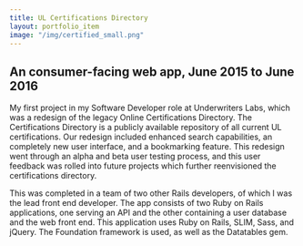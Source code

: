 ```yaml
---
title: UL Certifications Directory
layout: portfolio_item
image: "/img/certified_small.png"
---
```


## An consumer-facing web app, June 2015 to June 2016
<p>My first project in my Software Developer role at Underwriters Labs, which was a redesign of the legacy Online Certifications Directory. The Certifications Directory is a publicly available repository of all current UL certifications. Our redesign included enhanced search capabilities, an completely new user interface, and a bookmarking feature. This redesign went through an alpha and beta user testing process, and this user feedback was rolled into future projects which further reenvisioned the certifications directory.</p>
<p>This was completed in a team of two other Rails developers, of which I was the lead front end developer. The app consists of two Ruby on Rails applications, one serving an API and the other containing a user database and the web front end. This application uses Ruby on Rails, SLIM, Sass, and jQuery. The Foundation framework is used, as well as the Datatables gem.</p>
